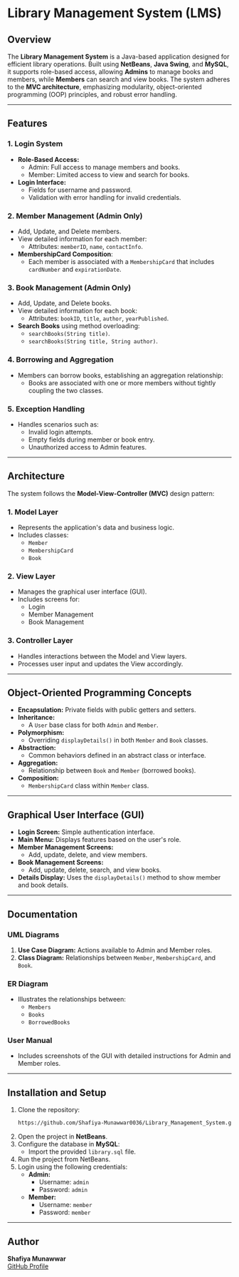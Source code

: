 # Library Management System (LMS)

## Overview
The **Library Management System** is a Java-based application designed for efficient library operations. Built using **NetBeans**, **Java Swing**, and **MySQL**, it supports role-based access, allowing **Admins** to manage books and members, while **Members** can search and view books. The system adheres to the **MVC architecture**, emphasizing modularity, object-oriented programming (OOP) principles, and robust error handling.

---

## Features

### 1. **Login System**
- **Role-Based Access:**
  - Admin: Full access to manage members and books.
  - Member: Limited access to view and search for books.
- **Login Interface:**
  - Fields for username and password.
  - Validation with error handling for invalid credentials.

### 2. **Member Management** (Admin Only)
- Add, Update, and Delete members.
- View detailed information for each member:
  - Attributes: `memberID`, `name`, `contactInfo`.
- **MembershipCard Composition**:
  - Each member is associated with a `MembershipCard` that includes `cardNumber` and `expirationDate`.

### 3. **Book Management** (Admin Only)
- Add, Update, and Delete books.
- View detailed information for each book:
  - Attributes: `bookID`, `title`, `author`, `yearPublished`.
- **Search Books** using method overloading:
  - `searchBooks(String title)`.
  - `searchBooks(String title, String author)`.

### 4. **Borrowing and Aggregation**
- Members can borrow books, establishing an aggregation relationship:
  - Books are associated with one or more members without tightly coupling the two classes.

### 5. **Exception Handling**
- Handles scenarios such as:
  - Invalid login attempts.
  - Empty fields during member or book entry.
  - Unauthorized access to Admin features.

---

## Architecture
The system follows the **Model-View-Controller (MVC)** design pattern:

### 1. **Model Layer**
- Represents the application's data and business logic.
- Includes classes:
  - `Member`
  - `MembershipCard`
  - `Book`

### 2. **View Layer**
- Manages the graphical user interface (GUI).
- Includes screens for:
  - Login
  - Member Management
  - Book Management

### 3. **Controller Layer**
- Handles interactions between the Model and View layers.
- Processes user input and updates the View accordingly.

---

## Object-Oriented Programming Concepts
- **Encapsulation:** Private fields with public getters and setters.
- **Inheritance:**
  - A `User` base class for both `Admin` and `Member`.
- **Polymorphism:**
  - Overriding `displayDetails()` in both `Member` and `Book` classes.
- **Abstraction:**
  - Common behaviors defined in an abstract class or interface.
- **Aggregation:**
  - Relationship between `Book` and `Member` (borrowed books).
- **Composition:**
  - `MembershipCard` class within `Member` class.

---

## Graphical User Interface (GUI)
- **Login Screen:** Simple authentication interface.
- **Main Menu:** Displays features based on the user's role.
- **Member Management Screens:**
  - Add, update, delete, and view members.
- **Book Management Screens:**
  - Add, update, delete, search, and view books.
- **Details Display:** Uses the `displayDetails()` method to show member and book details.

---

## Documentation
### UML Diagrams
1. **Use Case Diagram:** Actions available to Admin and Member roles.
2. **Class Diagram:** Relationships between `Member`, `MembershipCard`, and `Book`.

### ER Diagram
- Illustrates the relationships between:
  - `Members`
  - `Books`
  - `BorrowedBooks`

### User Manual
- Includes screenshots of the GUI with detailed instructions for Admin and Member roles.

---

## Installation and Setup
1. Clone the repository:
   ```bash
   https://github.com/Shafiya-Munawwar0036/Library_Management_System.git
   ```
2. Open the project in **NetBeans**.
3. Configure the database in **MySQL**:
   - Import the provided `library.sql` file.
4. Run the project from NetBeans.
5. Login using the following credentials:
   - **Admin:**
     - Username: `admin`
     - Password: `admin`
   - **Member:**
     - Username: `member`
     - Password: `member`

---

## Author
**Shafiya Munawwar**  
[GitHub Profile](https://github.com/shafiya-munawwar0036)
